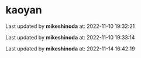# kaoyan
Last updated by **mikeshinoda** at: 2022-11-10 19:32:21

Last updated by **mikeshinoda** at: 2022-11-10 19:33:14

Last updated by **mikeshinoda** at: 2022-11-14 16:42:19
